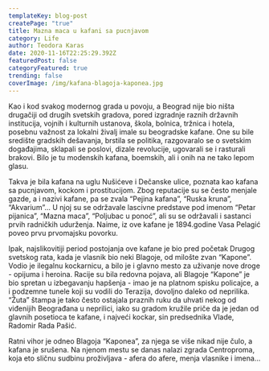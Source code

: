```yaml
---
templateKey: blog-post
createPage: "true"
title: Mazna maca u kafani sa pucnjavom
category: Life
author: Teodora Karas
date: 2020-11-16T22:25:29.392Z
featuredPost: false
categoryFeatured: true
trending: false
coverImage: /img/kafana-blagoja-kaponea.jpg
---
```

Kao i kod svakog modernog grada u povoju, a Beograd nije bio ništa drugačiji od drugih svetskih gradova, pored izgradnje raznih državnih institucija, vojnih i kulturnih ustanova, škola, bolnica, tržnica i hotela, posebnu važnost za lokalni živalj imale su beogradske kafane. One su bile središte gradskih dešavanja, brstila se politika, razgovaralo se o svetskim događajima, sklapali se poslovi, dizale revolucije, ugovarali se i rasturali brakovi. Bilo je tu modenskih kafana, boemskih, ali i onih na ne tako lepom glasu.

Takva je bila kafana na uglu Nušićeve i Dečanske ulice, poznata kao kafana sa pucnjavom, kockom i prostitucijom. Zbog reputacije su se često menjale gazde, a i nazivi kafane, pa se zvala “Pejina kafana”, “Ruska kruna”, “Akvarium”... U njoj su se održavale lascivne predstave pod imenom “Petar pijanica”, “Mazna maca”, “Poljubac u ponoć”, ali su se održavali i sastanci prvih radničkih udurženja. Naime, iz ove kafane je 1894.godine Vasa Pelagić poveo prvu prvomajsku povorku.

Ipak, najslikovitiji period postojanja ove kafane je bio pred početak Drugog svetskog rata, kada je vlasnik bio neki Blagoje, od milošte zvan “Kapone”. Vodio je ilegalnu kockarnicu, a bilo je i glavno mesto za uživanje nove droge - opijuma i heroina. Racije su bila redovna pojava, ali Blagoje “Kapone” je bio spretan u izbegavanju hapšenja - imao je na platnom spisku policajce, a i podzemne tunele koji su vodili do Terazija, dovoljno daleko od neprilika. “Žuta” štampa je tako često ostajala praznih ruku da uhvati nekog od viđenijih Beograđana u neprilici, iako su gradom kružile priče da je jedan od glavnih posetioca te kafane, i najveći kockar, sin predsednika Vlade, Radomir Rada Pašić.

Ratni vihor je odneo Blagoja “Kaponea”, za njega se više nikad nije čulo, a kafana je srušena. Na njenom mestu se danas nalazi zgrada Centroproma, koja eto sličnu sudbinu proživljava - afera do afere, menja vlasnike i imena...